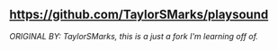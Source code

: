 ## https://github.com/TaylorSMarks/playsound

*ORIGINAL BY: TaylorSMarks, this is a just a fork I'm learning off of.*
